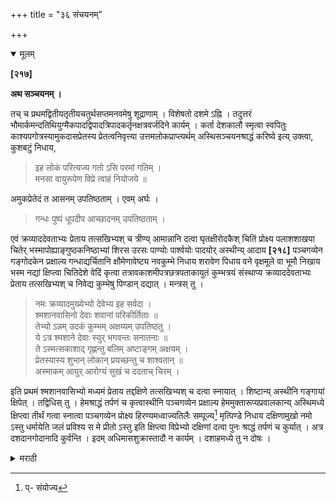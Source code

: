 +++
title = "३६ संचयनम्"

+++

<details open><summary>मूलम्</summary>

**[२१७]**

**अथ सञ्चयनम् ।**

तच् च प्रथमद्वितीयतृतीयचतुर्थसप्तमनवमेषु शूद्राणाम् । विशेषतो दशमे ऽह्नि । तदुत्तरं भौमार्कमन्दतिथियुग्मैकपादद्विपादत्रिपादकर्तृनक्षत्रवर्जदिने कार्यम् । कर्ता देशकालौ स्मृत्वा स्वपितुः काश्यपगोत्रस्यामुकदासप्रेतस्य प्रेतत्वनिवृत्त्या उत्तमलोकप्राप्त्यर्थम् अस्थिसञ्चयनश्राद्धं करिष्ये इत्य् उक्त्वा, कुशबटुं निधाय, 

> इह लोकं परित्यज्य गतो ऽसि परमां गतिम् ।  
मनसा वायुरूपेण विप्रे त्वाहं नियोजये ॥

अमुकप्रेतेदं त आसनम् उपतिष्ठताम् । एवम् अर्घः । 

> गन्धः पुष्पं धूपदीप आच्छादनम् उपतिष्ठताम् ।

एवं क्रव्याददेवताभ्यः प्रेताय तत्सखिभ्यश् च त्रीण्य् आमान्नानि दत्वा घृतक्षीरोदकैश् चितिं प्रोक्ष्य पलाशशाखया चितेर् भस्मापोह्याङ्गुष्ठकनिष्ठाभ्यां शिरस उरसः पाण्योः पार्श्वयोः पादयोर् अस्थीन्य् आदाय **[२१८]** पञ्चगव्येन गङ्गोदकेन प्रक्षाल्य गन्धाद्यर्चितानि क्षौमेणावेष्ट्य नवकुम्भे निधाय शरावेण पिधाय वने वृक्षमूले वा भूमौ निखाय भस्म नद्यां क्षिप्त्वा चितिदेशे वेदिं कृत्वा तत्रावकाशमीपत्रछत्रपताकायुतं कुम्भत्रयं संस्थाप्य क्रव्याददेवताभ्यः प्रेताय तत्सखिभ्यश् च निवेद्य कुम्भेषु पिण्डान् दद्यात् । मन्त्रस् तु । 

> नमः क्रव्यादमुख्येभ्यो देवेभ्य इह सर्वदा ।  
श्मशानवासिनो देवाः शवानां परिकीर्तिताः ॥  
तेभ्यो ऽन्नम् उदकं कुम्भम् अक्षय्यम् उपतिष्ठतु ।  
ये ऽत्र श्मशाने देवाः स्युर् भगवन्तः सनातनाः ॥  
ते ऽस्मत्सकाशाद् गृह्णन्तु बलिम् अष्टाङ्गम् अक्षयम् ।  
प्रेतस्यास्य शुभान् लोकान् प्रयच्छन्तु च शाश्वतान् ॥  
अस्माकम् आयुर् आरोग्यं सुखं च ददताच् चिरम् ।

इति प्रथमं श्मशानवासिभ्यो मध्यमं प्रेताय तद्दक्षिणे तत्सखिभ्यश् च दत्वा स्नायात् । शिष्टान्य् अस्थीनि गङ्गायां क्षिपेत् । तद्विधिस् तु । हेमश्राद्धं तर्पणं च कृत्वास्थीनि पञ्चगव्येन प्रक्षाल्य हेममुक्तारूप्यप्रवालकान्य् अस्थिमध्ये क्षिप्त्वा तीर्थं गत्वा स्नात्वा पञ्चगव्येन प्रोक्ष्य हिरण्यमध्वाज्यतिलैः सम्पूज्य[^८१] मृत्पिण्डे निधाय दक्षिणामुखो नमो ऽस्तु धर्मायेति जलं प्रविश्य स मे प्रीतो ऽस्तु इति क्षिप्त्वा विप्रेभ्यो दक्षिणां दत्वा पुनः श्राद्धं तर्पणं च कुर्यात् । अत्र दशदानगोदानादि कुर्वन्ति । इदम् अधिमासशुक्रास्तादौ न कार्यम् । दशाहमध्ये तु न दोषः । 

[^८१]:
     प्- संयोज्य 

</details>

<details><summary>मराठी</summary>

यानन्तर अस्थिसञ्चयन साङ्गतो. 

ते १ । २ । ३ । ४ । ७ अथवा ९ व्या दिवसी व शूद्रास विशेषतः १० वे दिवसी विहित आहे. तदनन्तर-मङ्गळ, रवि, शनि हे वार; तिथियुग्म; एकपाद, द्विपाद, त्रिपाद, व कयाचें जन्मनक्षत्र या दिवसीं करूं नये. कत्याने देशकालादि स्मरून,

> अस्मत्पितुः काश्यपगोत्रस्यामुकदासप्रेतस्य प्रेतत्वनिवृत्या उत्तमलोकप्राप्त्यर्थम् अस्थिसञ्चयनश्राद्धं करिष्ये । 

असें ह्मणून पात्रांवर दर्भवटु ठेवून,-

> इहलोकं परित्यज्य गतोऽसि परमां गतिम् ॥  
मनसा वायुरूपेण विप्रे त्वाहं नियोजये ॥ १ ॥ 

अमुक तेदं त आसनमुपतिष्ठताम् ह्मणून आसन, व असेम्च अर्घ्य, गन्ध, पुष्प, धूप, दीप, आणि आच्छादनादि देऊन, असेन क्रव्याद देवता, प्रेत व त्याचे मित्र याम्स एकेक आमान्न देऊ न, तूप, दूध व उदकान्नी चितेवर प्रोक्षुन, पळसाच्या ढापीने वस्त्र दूर करून आङ्गठा, व करङ्गळी, या २ बोटान्नी मस्तक, उर, २ हात, २ पाश्चे, २ पाय याञ्ची अस्थि घेऊन, ती पञ्चगव्याने व गन्धोदकाने धुवून, गन्धाधुपचारान्नी पूजून रेशमी वस्त्राम्त गुण्डाळून नव्या कुम्भाम्त ठेवून, शरावाने (मालटी) झाङ्कून, वृक्षमूली किंवा अन्यत्र भूमीत पुरावी, चिताभम्म नदीत टाकून, तेथें वेदि करून, शमीपत्र, छत्री व पताका यान्नी युक्त ३ कुम्भ ठेवून, क्रव्याद देवता, प्रेत व त्याचे सखे याम्स एकेक कुम्भ देऊन, त्यांवर पुढील मत्रान्नी पिण्ड द्यावे. ते मन्त्र-

> नमः क्रव्यादमुख्येभ्यो देवेभ्य इह सर्वदा ॥  
स्मशानवासिनो देवाः शवानां परिकीर्तिताः ॥ १ ॥  
तेभ्योन्नमुदकं कुम्भमक्षय्यमुपतिष्ठतु ॥  
येत्र स्मशाने देवाः स्युर्भगवन्तः सनातनाः ॥ २ ॥  
तेऽस्मत्सकाशाद्गृह्णन्तु बलिमष्टाङ्गमक्षयम् ॥  
प्रेतस्यास्य शुभान्लोकान्प्रयच्छन्तु च शाश्वतान् ॥ ३ ॥  
अस्माकमायुरारोग्यं सुखं च ददताच्चिरम् ॥ 

यान्नी म्मशानस्थ देवताम्स पहिला व प्रेतास २ रा, त्याच्या दक्षिणेम प्रेतस ख्याम्स ३ रा देऊन, स्नान करावे. पुरलेली अम्थि गङ्गेत टाकावी. त्याचा विधि पुढे लि हितो. तो असा की-आधी हेमश्राद्ध व तर्पण करून, ती पञ्चगव्याने धुवून, त्याम्त सोने, मोती, रुपे व पोवळे ही घालून, मोठ्या नियमाने तीर्थावर जाउन, ती पञ्चगव्याने प्रोक्षुन, सोने, मध, तूप व तीळ यान्नी संयुक्त करून, मातीच्या गोळ्याम्त घालून हाताम्त घेऊन दक्षिणाभिमुख-"नमोऽस्तु धर्माय" ह्मणून उदकाम्त प्रवेश करून,-"स मे प्री तोस्तु" ह्मणून तो गोळा तीत टाकावा. मग विप्राम्स दक्षिणा देउन तर्पण व श्राद्ध करावेम्. येथे दशदानादि व गोदानादि करितात. हे अधिकमास व गुरुशुक्रास्तादिकाम्त करूं नये. पहिल्या १० दिवसाम्त त्याञ्चा दोष नाही. 
</details>